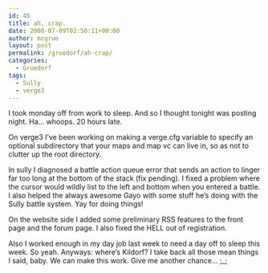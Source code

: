 ```yaml
---
id: 45
title: ah, crap.
date: 2008-07-09T02:50:11+00:00
author: mcgrue
layout: post
permalink: /gruedorf/ah-crap/
categories:
  - Gruedorf
tags:
  - Sully
  - verge3
---
```

I took monday off from work to sleep. And so I thought tonight was posting night. Ha&#8230; whoops. 20 hours late.

On verge3 I&#8217;ve been working on making a verge.cfg variable to specify an optional subdirectory that your maps and map vc can live in, so as not to clutter up the root directory.

In sully I diagnosed a battle action queue error that sends an action to linger far too long at the bottom of the stack (fix pending). I fixed a problem where the cursor would wildly list to the left and bottom when you entered a battle. I also helped the always awesome Gayo with some stuff he&#8217;s doing with the Sully battle system. Yay for doing things!

On the website side I added some preliminary RSS features to the front page and the forum page. I also fixed the HELL out of registration.

Also I worked enough in my day job last week to need a day off to sleep this week. So yeah. Anyways: where&#8217;s Kildorf? I take back all those mean things I said, baby. We can make this work. Give me another chance&#8230; ;_;